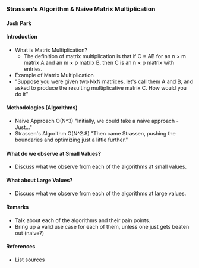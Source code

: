 ### Strassen's Algorithm & Naive Matrix Multiplication
#### Josh Park

#### Introduction
- What is Matrix Multiplication?
    - The definition of matrix multiplication is that if C = AB for an n × m matrix A and an m × p matrix B, then C is an n × p matrix with entries.
- Example of Matrix Multiplication
- "Suppose you were given two NxN matrices, let's call them A and B, and asked to produce the resulting multiplicative matrix C. How would you do it"

#### Methodologies (Algorithms)
- Naive Approach O(N^3) "Initially, we could take a naive approach - Just..."
- Strassen's Algorithm O(N^2.8) "Then came Strassen, pushing the boundaries and optimizing just a little further."

#### What do we observe at Small Values?
- Discuss what we observe from each of the algorithms at small values.

#### What about Large Values?
- Discuss what we observe from each of the algorithms at large values.

#### Remarks
- Talk about each of the algorithms and their pain points.
- Bring up a valid use case for each of them, unless one just gets beaten out (naive?)

#### References
- List sources